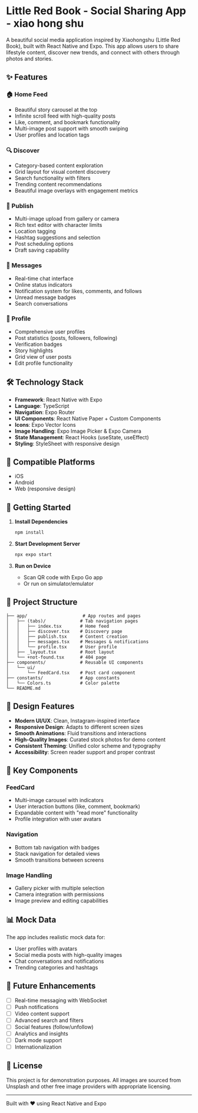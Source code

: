 # Little Red Book - Social Sharing App - xiao hong shu

A beautiful social media application inspired by Xiaohongshu (Little Red Book), built with React Native and Expo. This app allows users to share lifestyle content, discover new trends, and connect with others through photos and stories.

## ✨ Features

### 🏠 Home Feed
- Beautiful story carousel at the top
- Infinite scroll feed with high-quality posts
- Like, comment, and bookmark functionality
- Multi-image post support with smooth swiping
- User profiles and location tags

### 🔍 Discover
- Category-based content exploration
- Grid layout for visual content discovery
- Search functionality with filters
- Trending content recommendations
- Beautiful image overlays with engagement metrics

### 📝 Publish
- Multi-image upload from gallery or camera
- Rich text editor with character limits
- Location tagging
- Hashtag suggestions and selection
- Post scheduling options
- Draft saving capability

### 💬 Messages
- Real-time chat interface
- Online status indicators
- Notification system for likes, comments, and follows
- Unread message badges
- Search conversations

### 👤 Profile
- Comprehensive user profiles
- Post statistics (posts, followers, following)
- Verification badges
- Story highlights
- Grid view of user posts
- Edit profile functionality

## 🛠️ Technology Stack

- **Framework**: React Native with Expo
- **Language**: TypeScript
- **Navigation**: Expo Router
- **UI Components**: React Native Paper + Custom Components
- **Icons**: Expo Vector Icons
- **Image Handling**: Expo Image Picker & Expo Camera
- **State Management**: React Hooks (useState, useEffect)
- **Styling**: StyleSheet with responsive design

## 📱 Compatible Platforms

- iOS
- Android
- Web (responsive design)

## 🚀 Getting Started

1. **Install Dependencies**
   ```bash
   npm install
   ```

2. **Start Development Server**
   ```bash
   npx expo start
   ```

3. **Run on Device**
   - Scan QR code with Expo Go app
   - Or run on simulator/emulator

## 📁 Project Structure

```
├── app/                     # App routes and pages
│   ├── (tabs)/             # Tab navigation pages
│   │   ├── index.tsx       # Home feed
│   │   ├── discover.tsx    # Discovery page
│   │   ├── publish.tsx     # Content creation
│   │   ├── messages.tsx    # Messages & notifications
│   │   └── profile.tsx     # User profile
│   ├── _layout.tsx         # Root layout
│   └── +not-found.tsx      # 404 page
├── components/             # Reusable UI components
│   └── ui/
│       └── FeedCard.tsx    # Post card component
├── constants/              # App constants
│   └── Colors.ts           # Color palette
└── README.md
```

## 🎨 Design Features

- **Modern UI/UX**: Clean, Instagram-inspired interface
- **Responsive Design**: Adapts to different screen sizes
- **Smooth Animations**: Fluid transitions and interactions
- **High-Quality Images**: Curated stock photos for demo content
- **Consistent Theming**: Unified color scheme and typography
- **Accessibility**: Screen reader support and proper contrast

## 🔧 Key Components

### FeedCard
- Multi-image carousel with indicators
- User interaction buttons (like, comment, bookmark)
- Expandable content with "read more" functionality
- Profile integration with user avatars

### Navigation
- Bottom tab navigation with badges
- Stack navigation for detailed views
- Smooth transitions between screens

### Image Handling
- Gallery picker with multiple selection
- Camera integration with permissions
- Image preview and editing capabilities

## 📊 Mock Data

The app includes realistic mock data for:
- User profiles with avatars
- Social media posts with high-quality images
- Chat conversations and notifications
- Trending categories and hashtags

## 🎯 Future Enhancements

- [ ] Real-time messaging with WebSocket
- [ ] Push notifications
- [ ] Video content support
- [ ] Advanced search and filters
- [ ] Social features (follow/unfollow)
- [ ] Analytics and insights
- [ ] Dark mode support
- [ ] Internationalization

## 📄 License

This project is for demonstration purposes. All images are sourced from Unsplash and other free image providers with appropriate licensing.

---

Built with ❤️ using React Native and Expo
